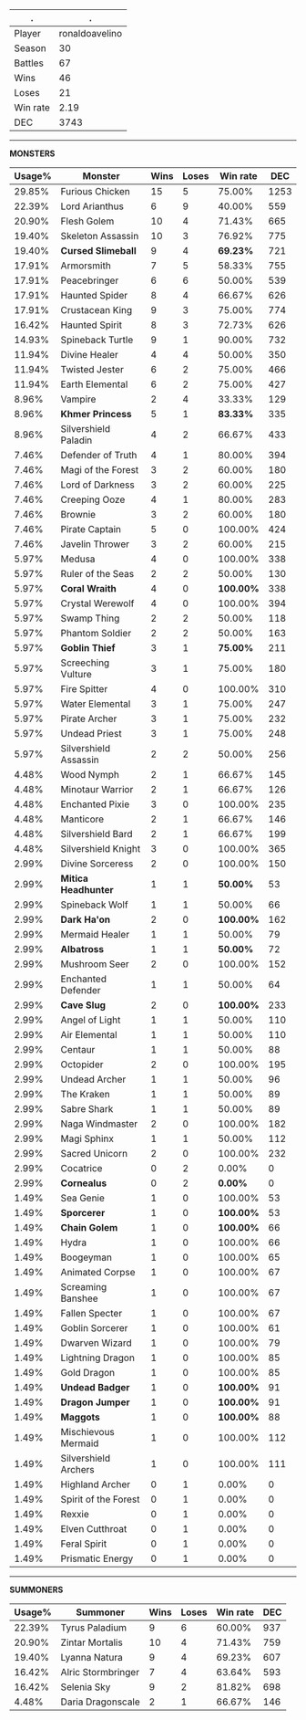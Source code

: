 .|.
|-|-
Player|ronaldoavelino
Season|30
Battles|67
Wins|46
Loses|21
Win rate|2.19
DEC|3743

---
**MONSTERS**

Usage%|Monster|Wins|Loses|Win rate|DEC|
-|-|-|-|-|-|
29.85%|Furious Chicken|15|5|75.00%|1253|
22.39%|Lord Arianthus|6|9|40.00%|559|
20.90%|Flesh Golem|10|4|71.43%|665|
19.40%|Skeleton Assassin|10|3|76.92%|775|
19.40%|**Cursed Slimeball**|9|4|**69.23%**|721|
17.91%|Armorsmith|7|5|58.33%|755|
17.91%|Peacebringer|6|6|50.00%|539|
17.91%|Haunted Spider|8|4|66.67%|626|
17.91%|Crustacean King|9|3|75.00%|774|
16.42%|Haunted Spirit|8|3|72.73%|626|
14.93%|Spineback Turtle|9|1|90.00%|732|
11.94%|Divine Healer|4|4|50.00%|350|
11.94%|Twisted Jester|6|2|75.00%|466|
11.94%|Earth Elemental|6|2|75.00%|427|
8.96%|Vampire|2|4|33.33%|129|
8.96%|**Khmer Princess**|5|1|**83.33%**|335|
8.96%|Silvershield Paladin|4|2|66.67%|433|
7.46%|Defender of Truth|4|1|80.00%|394|
7.46%|Magi of the Forest|3|2|60.00%|180|
7.46%|Lord of Darkness|3|2|60.00%|225|
7.46%|Creeping Ooze|4|1|80.00%|283|
7.46%|Brownie|3|2|60.00%|180|
7.46%|Pirate Captain|5|0|100.00%|424|
7.46%|Javelin Thrower|3|2|60.00%|215|
5.97%|Medusa|4|0|100.00%|338|
5.97%|Ruler of the Seas|2|2|50.00%|130|
5.97%|**Coral Wraith**|4|0|**100.00%**|338|
5.97%|Crystal Werewolf|4|0|100.00%|394|
5.97%|Swamp Thing|2|2|50.00%|118|
5.97%|Phantom Soldier|2|2|50.00%|163|
5.97%|**Goblin Thief**|3|1|**75.00%**|211|
5.97%|Screeching Vulture|3|1|75.00%|180|
5.97%|Fire Spitter|4|0|100.00%|310|
5.97%|Water Elemental|3|1|75.00%|247|
5.97%|Pirate Archer|3|1|75.00%|232|
5.97%|Undead Priest|3|1|75.00%|248|
5.97%|Silvershield Assassin|2|2|50.00%|256|
4.48%|Wood Nymph|2|1|66.67%|145|
4.48%|Minotaur Warrior|2|1|66.67%|126|
4.48%|Enchanted Pixie|3|0|100.00%|235|
4.48%|Manticore|2|1|66.67%|146|
4.48%|Silvershield Bard|2|1|66.67%|199|
4.48%|Silvershield Knight|3|0|100.00%|365|
2.99%|Divine Sorceress|2|0|100.00%|150|
2.99%|**Mitica Headhunter**|1|1|**50.00%**|53|
2.99%|Spineback Wolf|1|1|50.00%|66|
2.99%|**Dark Ha'on**|2|0|**100.00%**|162|
2.99%|Mermaid Healer|1|1|50.00%|79|
2.99%|**Albatross**|1|1|**50.00%**|72|
2.99%|Mushroom Seer|2|0|100.00%|152|
2.99%|Enchanted Defender|1|1|50.00%|64|
2.99%|**Cave Slug**|2|0|**100.00%**|233|
2.99%|Angel of Light|1|1|50.00%|110|
2.99%|Air Elemental|1|1|50.00%|110|
2.99%|Centaur|1|1|50.00%|88|
2.99%|Octopider|2|0|100.00%|195|
2.99%|Undead Archer|1|1|50.00%|96|
2.99%|The Kraken|1|1|50.00%|89|
2.99%|Sabre Shark|1|1|50.00%|89|
2.99%|Naga Windmaster|2|0|100.00%|182|
2.99%|Magi Sphinx|1|1|50.00%|112|
2.99%|Sacred Unicorn|2|0|100.00%|232|
2.99%|Cocatrice|0|2|0.00%|0|
2.99%|**Cornealus**|0|2|**0.00%**|0|
1.49%|Sea Genie|1|0|100.00%|53|
1.49%|**Sporcerer**|1|0|**100.00%**|53|
1.49%|**Chain Golem**|1|0|**100.00%**|66|
1.49%|Hydra|1|0|100.00%|66|
1.49%|Boogeyman|1|0|100.00%|65|
1.49%|Animated Corpse|1|0|100.00%|67|
1.49%|Screaming Banshee|1|0|100.00%|67|
1.49%|Fallen Specter|1|0|100.00%|67|
1.49%|Goblin Sorcerer|1|0|100.00%|61|
1.49%|Dwarven Wizard|1|0|100.00%|79|
1.49%|Lightning Dragon|1|0|100.00%|85|
1.49%|Gold Dragon|1|0|100.00%|85|
1.49%|**Undead Badger**|1|0|**100.00%**|91|
1.49%|**Dragon Jumper**|1|0|**100.00%**|91|
1.49%|**Maggots**|1|0|**100.00%**|88|
1.49%|Mischievous Mermaid|1|0|100.00%|112|
1.49%|Silvershield Archers|1|0|100.00%|111|
1.49%|Highland Archer|0|1|0.00%|0|
1.49%|Spirit of the Forest|0|1|0.00%|0|
1.49%|Rexxie|0|1|0.00%|0|
1.49%|Elven Cutthroat|0|1|0.00%|0|
1.49%|Feral Spirit|0|1|0.00%|0|
1.49%|Prismatic Energy|0|1|0.00%|0|

---
**SUMMONERS**

Usage%|Summoner|Wins|Loses|Win rate|DEC|
-|-|-|-|-|-|
22.39%|Tyrus Paladium|9|6|60.00%|937|
20.90%|Zintar Mortalis|10|4|71.43%|759|
19.40%|Lyanna Natura|9|4|69.23%|607|
16.42%|Alric Stormbringer|7|4|63.64%|593|
16.42%|Selenia Sky|9|2|81.82%|698|
4.48%|Daria Dragonscale|2|1|66.67%|146|
